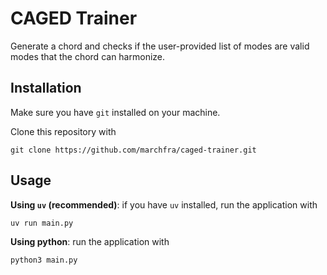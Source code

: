 # CAGED Trainer

Generate a chord and checks if the user-provided list of modes are valid modes that the chord can harmonize.

## Installation

Make sure you have `git` installed on your machine.

Clone this repository with

```shell
git clone https://github.com/marchfra/caged-trainer.git
```

## Usage

**Using `uv` (recommended)**: if you have `uv` installed, run the application with

```shell
uv run main.py
```

**Using python**: run the application with

```shell
python3 main.py
```
